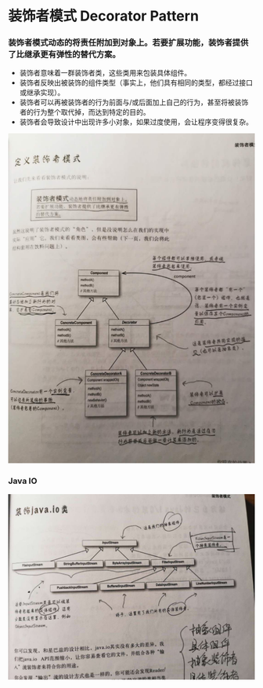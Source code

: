 # 装饰者模式 Decorator Pattern
### 装饰者模式动态的将责任附加到对象上。若要扩展功能，装饰者提供了比继承更有弹性的替代方案。

+ 装饰者意味着一群装饰者类，这些类用来包装具体组件。
+ 装饰者反映出被装饰的组件类型（事实上，他们具有相同的类型，都经过接口或继承实现）。
+ 装饰者可以再被装饰者的行为前面与/或后面加上自己的行为，甚至将被装饰者的行为整个取代掉，而达到特定的目的。
+ 装饰者会导致设计中出现许多小对象，如果过度使用，会让程序变得很复杂。

![avatar](../images/decorator.jpeg)

### Java IO
![avatar](../images/io_decorator.jpeg)